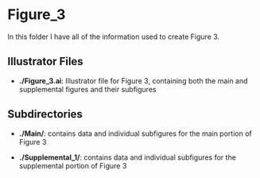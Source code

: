 # Figure_3

In this folder I have all of the information used to create Figure 3.

## Illustrator Files

+ **./Figure_3.ai**: Illustrator file for Figure 3, containing both the main and
supplemental figures and their subfigures

## Subdirectories

+ **./Main/**: contains data and individual subfigures for the main portion of
Figure 3

+ **./Supplemental_1/**: contains data and individual subfigures for the
supplemental portion of Figure 3
